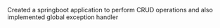 Created a springboot application to perform CRUD operations and also implemented global exception handler
